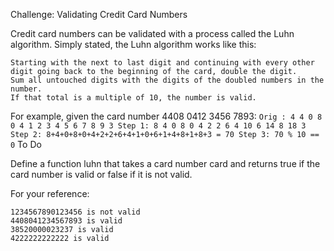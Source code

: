 Challenge: Validating Credit Card Numbers

Credit card numbers can be validated with a process called the Luhn algorithm. Simply stated, the Luhn algorithm works like this:

    Starting with the next to last digit and continuing with every other digit going back to the beginning of the card, double the digit.
    Sum all untouched digits with the digits of the doubled numbers in the number.
    If that total is a multiple of 10, the number is valid.


For example, given the card number 4408 0412 3456 7893: ``` Orig : 4 4 0 8 0 4 1 2 3 4 5 6 7 8 9 3 Step 1: 8 4 0 8 0 4 2 2 6 4 10 6 14 8 18 3 Step 2: 8+4+0+8+0+4+2+2+6+4+1+0+6+1+4+8+1+8+3 = 70 Step 3: 70 % 10 == 0 ```
To Do

Define a function luhn that takes a card number card and returns true if the card number is valid or false if it is not valid.

For your reference:

    1234567890123456 is not valid
    4408041234567893 is valid
    38520000023237 is valid
    4222222222222 is valid

